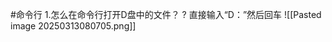 #命令行
1.怎么在命令行打开D盘中的文件？
?
直接输入“D：”然后回车
![[Pasted image 20250313080705.png]]
<!--SR:!2025-04-12,6,250-->
